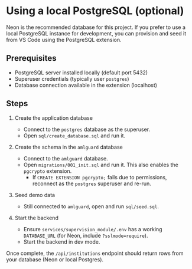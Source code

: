# Using a local PostgreSQL (optional)

Neon is the recommended database for this project. If you prefer to use a local PostgreSQL instance for development, you can provision and seed it from VS Code using the PostgreSQL extension.

## Prerequisites
- PostgreSQL server installed locally (default port 5432)
- Superuser credentials (typically user `postgres`)
- Database connection available in the extension (localhost)

## Steps

1. Create the application database
   - Connect to the `postgres` database as the superuser.
   - Open `sql/create_database.sql` and run it.

2. Create the schema in the `amlguard` database
   - Connect to the `amlguard` database.
   - Open `migrations/001_init.sql` and run it. This also enables the `pgcrypto` extension.
     - If `CREATE EXTENSION pgcrypto;` fails due to permissions, reconnect as the `postgres` superuser and re-run.

3. Seed demo data
   - Still connected to `amlguard`, open and run `sql/seed.sql`.

4. Start the backend
   - Ensure `services/supervision_module/.env` has a working `DATABASE_URL` (for Neon, include `?sslmode=require`).
   - Start the backend in dev mode.

Once complete, the `/api/institutions` endpoint should return rows from your database (Neon or local Postgres).
